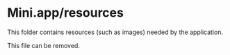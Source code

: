 # Mini.app/resources

This folder contains resources (such as images) needed by the application. 

This file can be removed.
